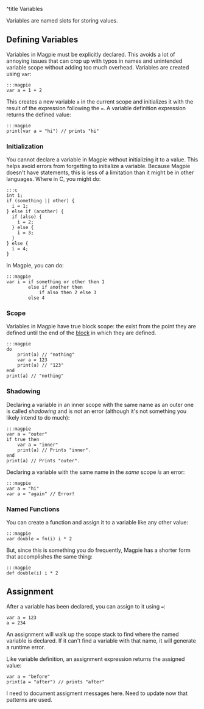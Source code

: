 ^title Variables

Variables are named slots for storing values.

## Defining Variables

Variables in Magpie must be explicitly declared. This avoids a lot of annoying
issues that can crop up with typos in names and unintended variable scope
without adding too much overhead. Variables are created using `var`:

    :::magpie
    var a = 1 + 2

This creates a new variable `a` in the current scope and initializes it with the
result of the expression following the `=`. A variable definition expression
returns the defined value:

    :::magpie
    print(var a = "hi") // prints "hi"

### Initialization

You cannot declare a variable in Magpie without initializing it to a value. This
helps avoid errors from forgetting to initialize a variable. Because Magpie
doesn't have statements, this is less of a limitation than it might be in other
languages. Where in C, you might do:

    :::c
    int i;
    if (something || other) {
      i = 1;
    } else if (another) {
      if (also) {
        i = 2;
      } else {
        i = 3;
      }
    } else {
      i = 4;
    }

In Magpie, you can do:

    :::magpie
    var i = if something or other then 1
            else if another then
                if also then 2 else 3
            else 4

### Scope

Variables in Magpie have true block scope: the exist from the point they are defined until the end of the [block](blocks.html) in which they are defined.

    :::magpie
    do
        print(a) // "nothing"
        var a = 123
        print(a) // "123"
    end
    print(a) // "nothing"

### Shadowing

Declaring a variable in an inner scope with the same name as an outer one is called *shadowing* and is not an error (although it's not something you likely intend to do much):

    :::magpie
    var a = "outer"
    if true then
        var a = "inner"
        print(a) // Prints "inner".
    end
    print(a) // Prints "outer".

Declaring a variable with the same name in the *same* scope *is* an error:

    :::magpie
    var a = "hi"
    var a = "again" // Error!

### Named Functions

You can create a function and assign it to a variable like any other value:

    :::magpie
    var double = fn(i) i * 2

But, since this is something you do frequently, Magpie has a shorter form that accomplishes the same thing:

    :::magpie
    def double(i) i * 2

## Assignment

After a variable has been declared, you can assign to it using `=`:

    var a = 123
    a = 234

An assignment will walk up the scope stack to find where the named variable is declared. If it can't find a variable with that name, it will generate a runtime error.

Like variable definition, an assignment expression returns the assigned value:

    var a = "before"
    print(a = "after") // prints "after"

<p class="future">
I need to document assigment messages here. Need to update now that patterns are used.
</p>
